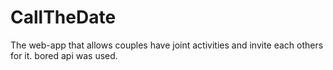 # CallTheDate

The web-app that allows couples have joint activities and invite each others for it.
bored api was used.
